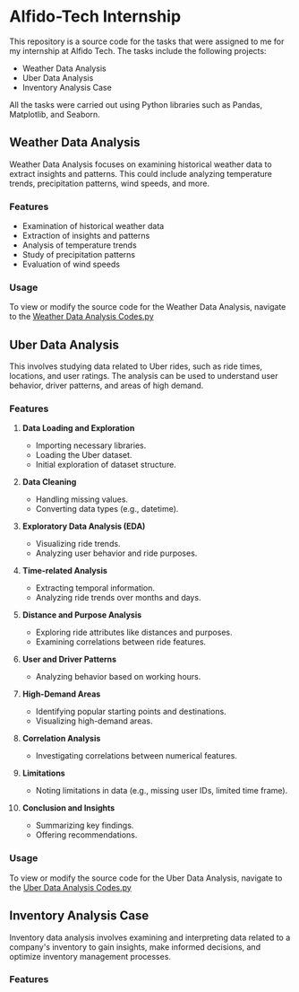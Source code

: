 # Alfido-Tech Internship
 This repository is a source code for the tasks that were assigned to me for my internship at Alfido Tech. The tasks include the following projects:
 - Weather Data Analysis
 - Uber Data Analysis
 - Inventory Analysis Case
   
 All the tasks were carried out using Python libraries such as Pandas, Matplotlib, and Seaborn.

## Weather Data Analysis 
Weather Data Analysis focuses on examining historical weather data to extract insights and patterns. This could include analyzing temperature trends, precipitation patterns, wind
speeds, and more. 

### Features 
- Examination of historical weather data
- Extraction of insights and patterns
- Analysis of temperature trends
- Study of precipitation patterns
- Evaluation of wind speeds

### Usage
To view or modify the source code for the Weather Data Analysis, navigate to the [Weather Data Analysis Codes.py](https://github.com/Boseh-coder/Alfido-Tech-Internship/blob/d2751159141362eefebbf3032d387fa9cc398c58/Weather%20Data%20Analysis%20Codes.py)


## Uber Data Analysis
This involves studying data related to Uber rides, such as ride times, locations, and user ratings. The analysis can be used to understand user behavior, driver patterns, and areas of high demand.

### Features
1. **Data Loading and Exploration**
   - Importing necessary libraries.
   - Loading the Uber dataset.
   - Initial exploration of dataset structure.

2. **Data Cleaning**
   - Handling missing values.
   - Converting data types (e.g., datetime).

3. **Exploratory Data Analysis (EDA)**
   - Visualizing ride trends.
   - Analyzing user behavior and ride purposes.

4. **Time-related Analysis**
   - Extracting temporal information.
   - Analyzing ride trends over months and days.

5. **Distance and Purpose Analysis**
   - Exploring ride attributes like distances and purposes.
   - Examining correlations between ride features.

6. **User and Driver Patterns**
   - Analyzing behavior based on working hours.

7. **High-Demand Areas**
   - Identifying popular starting points and destinations.
   - Visualizing high-demand areas.

8. **Correlation Analysis**
   - Investigating correlations between numerical features.

9. **Limitations**
   - Noting limitations in data (e.g., missing user IDs, limited time frame).

10. **Conclusion and Insights**
    - Summarizing key findings.
    - Offering recommendations.

### Usage
To view or modify the source code for the Uber Data Analysis, navigate to the [Uber Data Analysis Codes.py](<link_to_uber_data_analysis_code>)

## Inventory Analysis Case
Inventory data analysis involves examining and interpreting data related to a company's inventory to gain insights, make informed decisions, and optimize inventory management processes.

### Features

